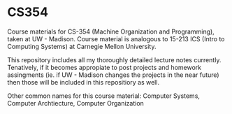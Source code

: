 # CS354
Course materials for CS-354 (Machine Organization and Programming), taken at UW - Madison. Course material is analogous to 15-213 ICS (Intro to Computing Systems) at Carnegie Mellon University.

This repository includes all my thoroughly detailed lecture notes currently. Tenatively, if it becomes appropiate to post projects and homework assingments (ie. if UW - Madison changes the projects in the near future) then those will be included in this repositiory as well.

Other common names for this course material: Computer Systems, Computer Archtiecture, Computer Organization

